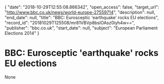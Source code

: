 {
  "date": "2018-10-29T12:55:08.866342", 
  "open_access": false, 
  "target_url": "http://www.bbc.co.uk/news/world-europe-27559714", 
  "description": null, 
  "end_date": null, 
  "title": "BBC:  Eurosceptic 'earthquake' rocks EU elections", 
  "record_id": "20181029T125508/mr81VBVp8bslOAsz0iyh4w==", 
  "publisher": "bbc.co.uk", 
  "start_date": null, 
  "subject": "European Parliament Elections 2014"
}

# BBC:  Eurosceptic 'earthquake' rocks EU elections

None